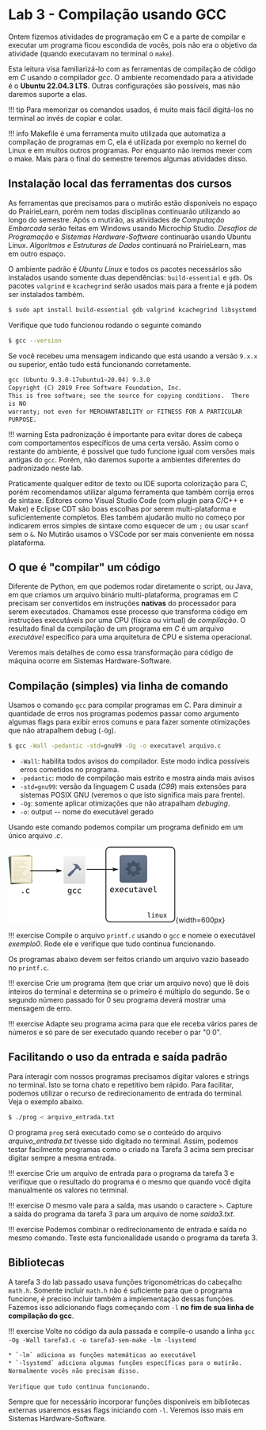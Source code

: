 # Lab 3 - Compilação usando GCC


Ontem fizemos atividades de programação em C e a parte de compilar e executar um
programa ficou escondida de vocês, pois não era o objetivo da atividade (quando
executavam no terminal o `make`).

Esta leitura visa familiarizá-lo com as ferramentas de compilação de código em
*C* usando o compilador *gcc*. O ambiente recomendado para a atividade é o
**Ubuntu 22.04.3 LTS**. Outras configurações são possíveis, mas não daremos
suporte a elas.

!!! tip
    Para memorizar os comandos usados, é muito mais fácil digitá-los no terminal ao invés de copiar e colar.

!!! info
    Makefile é uma ferramenta muito utilizada que automatiza a compilação de programas em C, ela é utilizada por exemplo no kernel do Linux e em muitos outros programas. Por enquanto não iremos mexer com o make. Mais para o final do semestre teremos algumas atividades disso.


## Instalação local das ferramentas dos cursos

As ferramentas que precisamos para o mutirão estão disponíveis no espaço do PrairieLearn, porém nem todas disciplinas continuarão utilizando ao longo do semestre. Após o mutirão, as atividades de *Computação Embarcada* serão feitas em Windows usando Microchip Studio. *Desafios de Programação* e *Sistemas Hardware-Software* continuarão usando Ubuntu Linux. *Algoritmos e Estruturas de Dados* continuará no PrairieLearn, mas em outro espaço. 

O ambiente padrão é *Ubuntu Linux* e todos os pacotes necessários são instalados usando somente duas dependências: `build-essential` e `gdb`.  Os pacotes `valgrind` e `kcachegrind` serão usados mais para a frente e já podem ser instalados também. 

```bash
$ sudo apt install build-essential gdb valgrind kcachegrind libsystemd-dev libcurl4-gnutls-dev
```

Verifique que tudo funcionou rodando o seguinte comando

```bash
$ gcc --version
```

Se você recebeu uma mensagem indicando que está usando a versão `9.x.x` ou superior, então tudo está funcionando corretamente.

```
gcc (Ubuntu 9.3.0-17ubuntu1~20.04) 9.3.0
Copyright (C) 2019 Free Software Foundation, Inc.
This is free software; see the source for copying conditions.  There is NO
warranty; not even for MERCHANTABILITY or FITNESS FOR A PARTICULAR PURPOSE.
```

!!! warning
    Esta padronização é importante para evitar dores de cabeça com comportamentos específicos de uma certa versão. Assim como o restante do ambiente, é possível que tudo funcione igual com versões mais antigas do `gcc`. Porém, não daremos suporte a ambientes diferentes do padronizado neste lab.

Praticamente qualquer editor de texto ou IDE suporta colorização para *C*, porém recomendamos utilizar alguma ferramenta que também corrija erros de sintaxe. Editores como Visual Studio Code (com plugin para C/C++ e Make) e Eclipse CDT são boas escolhas por serem multi-plataforma e suficientemente completos. Eles também ajudarão muito no começo por indicarem erros simples de sintaxe como esquecer de um `;` ou usar `scanf` sem o `&`. No Mutirão usamos o VSCode por ser mais conveniente em nossa plataforma.


## O que é "compilar" um código

Diferente de Python, em que podemos rodar diretamente o script, ou Java, em que criamos um arquivo binário multi-plataforma, programas em *C* precisam ser convertidos em instruções **nativas** do processador para serem executados. Chamamos esse processo que transforma código em instruções executáveis por uma CPU (física ou virtual) de *compilação*. O resultado final da compilação de um programa em *C* é um arquivo *executável* específico para uma arquitetura de CPU e sistema operacional.

Veremos mais detalhes de como essa transformação para código de máquina ocorre em Sistemas Hardware-Software.

## Compilação (simples) via linha de comando

Usamos o comando `gcc` para compilar programas em *C*. Para diminuir a quantidade de erros nos programas podemos passar como argumento algumas flags para exibir erros comuns e para fazer somente otimizações que não atrapalhem debug (`-Og`).

```bash
$ gcc -Wall -pedantic -std=gnu99 -Og -o executavel arquivo.c
```

* `-Wall`: habilita todos avisos do compilador. Este modo indica possíveis erros cometidos no programa.
* `-pedantic`: modo de compilação mais estrito e mostra ainda mais avisos
* `-std=gnu99`: versão da linguagem C usada (*C99*) mais extensões para sistemas POSIX GNU (veremos o que isto significa mais para frente).
* `-Og`: somente aplicar otimizações que não atrapalham *debuging*.
* `-o`: output -- nome do executável gerado

Usando este comando podemos compilar um programa definido em um único arquivo *.c*.

![](imgs/Lab3/fluxo.svg){width=600px}

!!! exercise
    Compile o arquivo `printf.c` usando o `gcc` e nomeie o executável *exemplo0*. Rode ele e verifique que tudo continua funcionando.

Os programas abaixo devem ser feitos criando um arquivo vazio baseado no `printf.c`.

!!! exercise
    Crie um programa (tem que criar um arquivo novo) que lê dois inteiros do terminal e determina se o primeiro é múltiplo do segundo. Se o segundo número passado for 0 seu programa deverá mostrar uma mensagem de erro.

!!! exercise
    Adapte seu programa acima para que ele receba vários pares de números e só pare de ser executado quando receber o par "0 0".

## Facilitando o uso da entrada e saída padrão

Para interagir com nossos programas precisamos digitar valores e strings no terminal. Isto se torna chato e repetitivo bem rápido. Para facilitar, podemos utilizar o recurso de redirecionamento de entrada do terminal. Veja o exemplo abaixo.

```bash
$ ./prog < arquivo_entrada.txt
```

O programa `prog` será executado como se o conteúdo do arquivo *arquivo_entrada.txt* tivesse sido digitado no terminal. Assim, podemos testar facilmente programas como o criado na Tarefa 3 acima sem precisar digitar sempre a mesma entrada.

!!! exercise
    Crie um arquivo de entrada para o programa da tarefa 3 e verifique que o resultado do programa é o mesmo que quando você digita manualmente os valores no terminal.

!!! exercise
    O mesmo vale para a saída, mas usando o caractere `>`. Capture a saída do programa da tarefa 3 para um arquivo de nome *saida3.txt*.

!!! exercise
    Podemos combinar o redirecionamento de entrada e saída no mesmo comando. Teste esta funcionalidade usando o programa da tarefa 3.

## Bibliotecas

A tarefa 3 do lab passado usava funções trigonométricas do cabeçalho `math.h`. Somente incluir `math.h`  não é suficiente para que o programa funcione, é preciso incluir também a implementação dessas funções. Fazemos isso adicionando flags começando com `-l` **no fim de sua linha de compilação do gcc**.

!!! exercise
    Volte no código da aula passada e compile-o usando a linha `gcc -Og -Wall tarefa3.c -o tarefa3-sem-make -lm -lsystemd`

    * `-lm` adiciona as funções matemáticas ao executável
    * `-lsystemd` adiciona algumas funções específicas para o mutirão. Normalmente vocês não precisam disso.

    Verifique que tudo continua funcionando.

Sempre que for necessário incorporar funções disponíveis em bibliotecas externas usaremos essas flags iniciando com `-l`. Veremos isso mais em Sistemas Hardware-Software.
